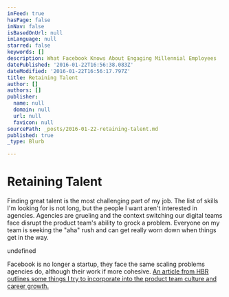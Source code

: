 ```yaml
---
inFeed: true
hasPage: false
inNav: false
isBasedOnUrl: null
inLanguage: null
starred: false
keywords: []
description: What Facebook Knows About Engaging Millennial Employees
datePublished: '2016-01-22T16:56:38.083Z'
dateModified: '2016-01-22T16:56:17.797Z'
title: Retaining Talent
author: []
authors: []
publisher:
  name: null
  domain: null
  url: null
  favicon: null
sourcePath: _posts/2016-01-22-retaining-talent.md
published: true
_type: Blurb

---
```

# Retaining Talent

Finding great talent is the most challenging part of my job. The list of skills I'm looking for is not long, but the people I want aren't interested in agencies. Agencies are grueling and the context switching our digital teams face disrupt the product team's ability to grock a problem. Everyone on my team is seeking the "aha" rush and can get really worn down when things get in the way.

undefined

Facebook is no longer a startup, they face the same scaling problems agencies do, although their work if more cohesive. [An article from HBR outlines some things I try to incorporate into the product team culture and career growth.][0]

[0]: https://hbr.org/2015/12/what-facebook-knows-about-engaging-millennial-employees